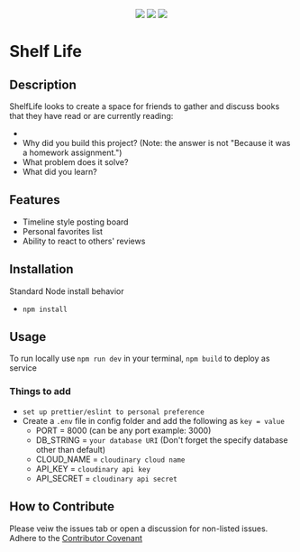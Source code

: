 <p align="center">
<img src="https://img.shields.io/github/issues/dissurender/shelf-life-backend"> <img src="https://img.shields.io/github/license/dissurender/shelf-life-backend"> <img src="https://img.shields.io/github/languages/top/dissurender/shelf-life-backend">
</p>

# Shelf Life


## Description

ShelfLife looks to create a space for friends to gather and discuss books that they have read or are currently reading:

- 
- Why did you build this project? (Note: the answer is not "Because it was a homework assignment.")
- What problem does it solve?
- What did you learn?

<!-- ## Table of Contents

- [Installation](#installation)
- [Usage](#usage)
- [Contribute](#how-to-contribute) -->

## Features

* Timeline style posting board
* Personal favorites list
* Ability to react to others' reviews

## Installation

Standard Node install behavior

* `npm install`

## Usage

To run locally use `npm run dev` in your terminal, `npm build` to deploy as service

### Things to add

- `set up prettier/eslint to personal preference`
- Create a `.env` file in config folder and add the following as `key = value`
  - PORT = 8000 (can be any port example: 3000)
  - DB_STRING = `your database URI` (Don't forget the specify database other than default)
  - CLOUD_NAME = `cloudinary cloud name`
  - API_KEY = `cloudinary api key`
  - API_SECRET = `cloudinary api secret`

## How to Contribute

Please veiw the issues tab or open a discussion for non-listed issues.
Adhere to the [Contributor Covenant](https://www.contributor-covenant.org/)
